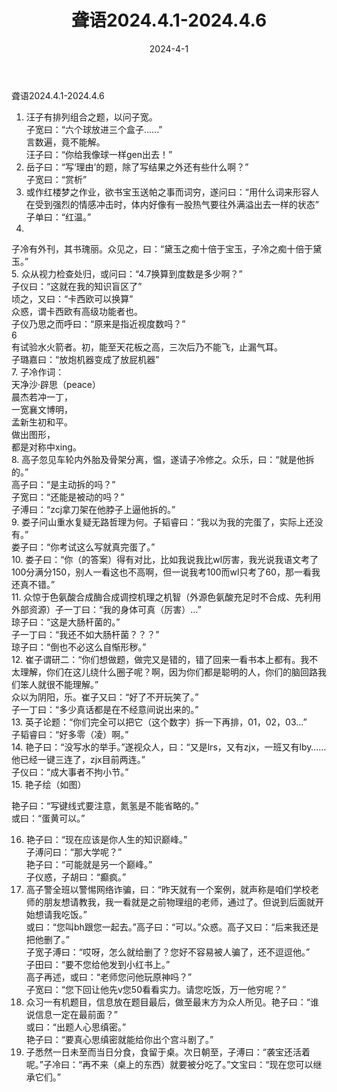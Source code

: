﻿---
title: 聋语2024.4.1-2024.4.6
date: 2024-4-1
---
聋语2024.4.1-2024.4.6  
  
1. 汪子有排列组合之题，以问子宽。  
子宽曰：“六个球放进三个盒子......”  
言数遍，竟不能解。  
汪子曰：“你给我像球一样gen出去！”  
2. 岳子曰：“写‘理由’的题，除了写结果之外还有些什么啊？”  
子宽曰：“赏析”  
3. 或作红楼梦之作业，欲书宝玉送帕之事而词穷，遂问曰：“用什么词来形容人在受到强烈的情感冲击时，体内好像有一股热气要往外满溢出去一样的状态”  
子单曰：“红温。”  
4.    
子冷有外刊，其书瑰丽。众见之，曰：“黛玉之痴十倍于宝玉，子冷之痴十倍于黛玉。”  
5. 众从视力检查处归，或问曰：“4.7换算到度数是多少啊？”  
子仪曰：“这就在我的知识盲区了”  
顷之，又曰：“卡西欧可以换算”  
众惑，谓卡西欧有高级功能者也。  
子仪乃思之而呼曰：“原来是指近视度数吗？”  
6  
有试验水火箭者。初，能至天花板之高，三次后乃不能飞，止漏气耳。  
子璐嘉曰：“放炮机器变成了放屁机器”  
7. 子冷作词：  
天净沙·辟思（peace）  
晨杰若冲一丁，  
一宽襄文博明，  
孟新生初和平。  
做出图形，  
都是对称中xing。  
8. 高子忽见车轮内外胎及骨架分离，愠，遂请子冷修之。众乐，曰：“就是他拆的。”  
高子曰：“是主动拆的吗？”  
子宽曰：“还能是被动的吗？”  
子溥曰：“zcj拿刀架在他脖子上逼他拆的。”  
9. 娄子问山重水复疑无路哲理为何。子韬睿曰：“我以为我的完蛋了，实际上还没有。”  
娄子曰：“你考试这么写就真完蛋了。”  
10. 娄子曰：“你（的答案）得有对比，比如我说我比wl厉害，我光说我语文考了100分满分150，别人一看这也不高啊，但一说我考100而wl只考了60，那一看我还真不错。”  
11. 众惊于色氨酸合成酶合成调控机理之机智（外源色氨酸充足时不合成、先利用外部资源）子一丁曰：“我的身体可真（厉害）…”  
琼子曰：“这是大肠杆菌的。”  
子一丁曰：“我还不如大肠杆菌？？？”  
琼子曰：“倒也不必这么自惭形秽。”  
12. 崔子谓研二：“你们想做题，做完又是错的，错了回来一看书本上都有。我不太理解，你们在这儿绕什么圈子呢？啊，因为你们都是聪明的人，你们的脑回路我们笨人就很不能理解。”  
众以为阴阳，乐。崔子又曰：“好了不开玩笑了。”  
子一丁曰：“多少真话都是在不经意间说出来的。”  
13. 英子论题：“你们完全可以把它（这个数字）拆一下再排，01，02，03…”  
子韬睿曰：“好多零（凌）啊。”  
14. 艳子曰：“没写水的举手。”遂视众人，曰：“又是lrs，又有zjx，一班又有lby……他已经一键三连了，zjx目前两连。”  
子仪曰：“成大事者不拘小节。”  
15. 艳子绘（如图）  
  
艳子曰：“写键线式要注意，氮氢是不能省略的。”  
或曰：“蛋黄可以。”  
  
  
16. 艳子曰：“现在应该是你人生的知识巅峰。”  
子溥问曰：“那大学呢？”  
艳子曰：“可能就是另一个巅峰。”  
子仪惑，子胡曰：“癫疯。”  
17. 高子警全班以警惕网络诈骗，曰：“昨天就有一个案例，就声称是咱们学校老师的朋友想请教我，我一看就是之前物理组的老师，通过了。但说到后面就开始想请我吃饭。”  
或曰：“您叫bh跟您一起去。”高子曰：“可以。”众惑。高子又曰：“后来我还是把他删了。”  
子宽子溥曰：“哎呀，怎么就给删了？您好不容易被人骗了，还不逗逗他。”  
子田曰：“要不您给他发到小红书上。”  
高子再述，或曰：“老师您问他玩原神吗？”  
子宽曰：“您下回让他先v您50看看实力。请您吃饭，万一他穷呢？”  
18. 众习一有机题目，信息放在题目最后，做至最末方为众人所见。艳子曰：“谁说信息一定在最前面？”  
或曰：“出题人心思缜密。”  
艳子曰：“要真心思缜密就能给你出个宫斗剧了。”  
19. 子悉然一日未至而当日分食，食留于桌。次日朝至，子溥曰：“袭宝还活着呢。”子冷曰：“再不来（桌上的东西）就要被分吃了。”文宝曰：“现在您可以继承它们。”  
  
